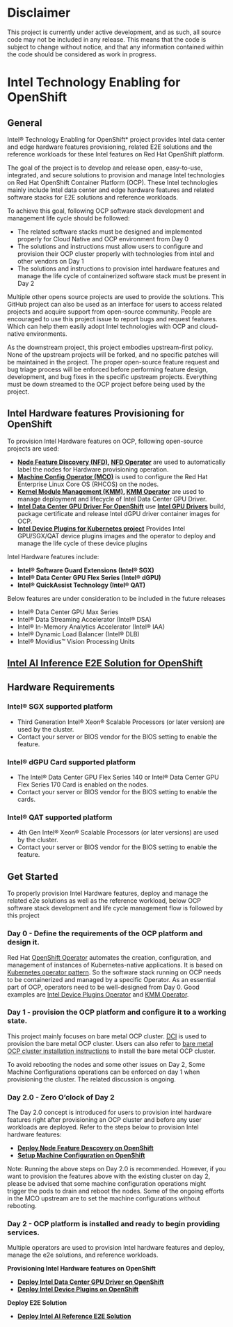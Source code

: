 # Disclaimer 
This project is currently under active development, and as such, all source code may not be included in any release. This means that the code is subject to change without notice, and that any information contained within the code should be considered as work in progress. 

# Intel Technology Enabling for OpenShift
## General

Intel® Technology Enabling for OpenShift* project provides Intel data center and edge hardware features provisioning, related E2E solutions and the reference workloads for these Intel features on Red Hat OpenShift platform.   

The goal of the project is to develop and release open, easy-to-use, integrated, and secure solutions to provision and manage Intel technologies on Red Hat OpenShift Container Platform (OCP). These Intel technologies mainly include Intel data center and edge hardware features and related software stacks for E2E solutions and reference workloads.

To achieve this goal, following OCP software stack development and management life cycle should be followed:

* The related software stacks must be designed and implemented properly for Cloud Native and OCP environment from Day 0
* The solutions and instructions must allow users to configure and provision their OCP cluster properly with technologies from intel and other vendors on Day 1
* The solutions and instructions to provision intel hardware features and manage the life cycle of containerized software stack must be present in Day 2

Multiple other opens source projects are used to provide the solutions. This GitHub project can also be used as an interface for users to access related projects and acquire support from open-source community. People are encouraged to use this project issue to report bugs and request features. Which can help them easily adopt Intel technologies with OCP and cloud-native environments.

As the downstream project, this project embodies upstream-first policy. None of the upstream projects will be forked, and no specific patches will be maintained in the project. The proper open-source feature request and bug triage process will be enforced before performing feature design, development, and bug fixes in the specific upstream projects. Everything must be down streamed to the OCP project before being used by the project.

## Intel Hardware features Provisioning for OpenShift

To provision Intel Hardware features on OCP, following open-source projects are used: 
* **[Node Feature Discovery (NFD)](https://github.com/kubernetes-sigs/node-feature-discovery), [NFD Operator](https://github.com/openshift/cluster-nfd-operator)** are used to automatically label the nodes for Hardware provisioning operation.
* **[Machine Config Operator (MCO)](https://github.com/openshift/machine-config-operator)** is used to configure the Red Hat Enterprise Linux Core OS (RHCOS) on the nodes.
* **[Kernel Module Management (KMM)](https://github.com/kubernetes-sigs/kernel-module-management), [KMM Operator](https://github.com/rh-ecosystem-edge/kernel-module-management)** are used to manage deployment and lifecycle of Intel Data Center GPU Driver.
* **[Intel Data Center GPU Driver For OpenShift](https://github.com/intel/intel-data-center-gpu-driver-for-openshift)** use **[Intel GPU Drivers](https://github.com/intel-gpu)** build, package certificate and release Intel dGPU driver container images for OCP.
* **[Intel Device Plugins for Kubernetes project](https://github.com/intel/intel-device-plugins-for-kubernetes)** Provides Intel GPU/SGX/QAT device plugins images and the operator to deploy and manage the life cycle of these device plugins 

Intel Hardware features include:

* **Intel® Software Guard Extensions (Intel® SGX)**
* **Intel® Data Center GPU Flex Series (Intel® dGPU)**
*	**Intel® QuickAssist Technology (Intel® QAT)**

Below features are under consideration to be included in the future releases 

*	Intel® Data Center GPU Max Series
*	Intel® Data Streaming Accelerator (Intel® DSA)
*	Intel® In-Memory Analytics Accelerator (Intel® IAA)
*	Intel® Dynamic Load Balancer (Intel® DLB)
*	Intel® Movidius™ Vision Processing Units

## [Intel AI Inference E2E Solution for OpenShift](e2e/inference/README.md)

## Hardware Requirements

### Intel® SGX supported platform

* Third Generation Intel® Xeon® Scalable Processors (or later version) are used by the cluster.
* Contact your server or BIOS vendor for the BIOS setting to enable the feature.

### Intel® dGPU Card supported platform

* The Intel® Data Center GPU Flex Series 140 or Intel® Data Center GPU Flex Series 170 Card is enabled on the nodes.
* Contact your server or BIOS vendor for the BIOS setting to enable the cards.

### Intel® QAT supported platform
* 4th Gen Intel® Xeon® Scalable Processors (or later versions) are used by the cluster.
* Contact your server or BIOS vendor for the BIOS setting to enable the feature.

## Get Started 
To properly provision Intel Hardware features, deploy and manage the related e2e solutions as well as the reference workload, below OCP software stack development and life cycle management flow is followed by this project

### Day 0 - Define the requirements of the OCP platform and design it.
Red Hat [OpenShift Operator](https://www.redhat.com/en/technologies/cloud-computing/openshift/what-are-openshift-operators) automates the creation, configuration, and management of instances of Kubernetes-native applications. It is based on [Kubernetes operator pattern](https://kubernetes.io/docs/concepts/extend-kubernetes/operator/). So the software stack running on OCP needs to be containerized and managed by a specific Operator. As an essential part of OCP, operators need to be well-designed from Day 0. Good examples are [Intel Device Plugins Operator](https://github.com/intel/intel-device-plugins-for-kubernetes) and [KMM Operator](https://github.com/rh-ecosystem-edge/kernel-module-management).

### Day 1 - provision the OCP platform and configure it to a working state.
This project mainly focuses on bare metal OCP cluster. [DCI](https://doc.distributed-ci.io/dci-openshift-agent/) is used to provision the bare metal OCP cluster. Users can also refer to [bare metal OCP cluster installation instructions](https://docs.openshift.com/container-platform/4.11/installing/installing_bare_metal_ipi/ipi-install-overview.html) to install the bare metal OCP cluster.

To avoid rebooting the nodes and some other issues on Day 2, Some Machine Configurations operations can be enforced on day 1 when provisioning the cluster. The related discussion is ongoing.

### Day 2.0 - Zero O’clock of Day 2
The Day 2.0 concept is introduced for users to provision intel hardware features right after provisioning an OCP cluster and before any user workloads are deployed. Refer to the steps below to provision Intel hardware features:

* **[Deploy Node Feature Descovery on OpenShift](nfd/README.md#steps-to-install-and-configure-nfd-operator-on-ocp-cluster)**
* **[Setup Machine Configuration on OpenShift](machine_configuration/README.md#general-configuration-for-provisioning-intel-hardware-features)**  

Note: Running the above steps on Day 2.0 is recommended. However, if you want to provision the features above with the existing cluster on day 2, please be advised that some machine configuration operations might trigger the pods to drain and reboot the nodes. Some of the ongoing efforts in the MCO upstream are to set the machine configurations without rebooting.

### Day 2 - OCP platform is installed and ready to begin providing services.
Multiple operators are used to provision Intel hardware features and deploy, manage the e2e solutions, and reference workloads.

**Provisioning Intel Hardware features on OpenShift**
* **[Deploy Intel Data Center GPU Driver on OpenShift](kmmo/README.md#managing-intel-dgpu-driver-with-kmm-operator)**
* **[Deploy Intel Device Plugins on OpenShift](device_plugins/README.md#deploy-intel-device-plugins-on-openshift)**
 
**Deploy E2E Solution**
* **[Deploy Intel AI Reference E2E Solution](e2e/inference/README.md#deploy-intel-ai-inference-e2e-solution)**
